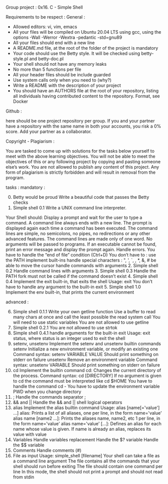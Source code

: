 Group project : 0x16. C - Simple Shell

Requirements to be respect :
General :

- Allowed editors: vi, vim, emacs
- All your files will be compiled on Ubuntu 20.04 LTS using gcc,
using the options -Wall -Werror -Wextra -pedantic -std=gnu89
- All your files should end with a new line
- A README.md file, at the root of the folder of the project is mandatory
- Your code should use the Betty style. It will be checked using betty-style.pl and betty-doc.pl
- Your shell should not have any memory leaks
- No more than 5 functions per file
- All your header files should be include guarded
- Use system calls only when you need to (why?)
- Write a README with the description of your project
- You should have an AUTHORS file at the root of your repository, listing all individuals having
contributed content to the repository. Format, see Docker

Github :

here should be one project repository per group. If you and your partner have a repository with
the same name in both your accounts, you risk a 0% score. Add your partner as a collaborator.

Copyright - Plagiarism :

You are tasked to come up with solutions for the tasks below yourself to meet with the above learning objectives.
You will not be able to meet the objectives of this or any following project by copying and pasting someone else’s work.
You are not allowed to publish any content of this project.
Any form of plagiarism is strictly forbidden and will result in removal from the program.

tasks :
mandatory :

0. Betty would be proud
Write a beautiful code that passes the Betty checks
1. Simple shell 0.1
Write a UNIX command line interpreter.

Your Shell should:
Display a prompt and wait for the user to type a command. A command line always ends with a new line.
The prompt is displayed again each time a command has been executed.
The command lines are simple, no semicolons, no pipes, no redirections or any other advanced features.
The command lines are made only of one word. No arguments will be passed to programs.
If an executable cannot be found, print an error message and display the prompt again.
Handle errors.
You have to handle the “end of file” condition (Ctrl+D)
You don’t have to :
use the PATH
implement built-ins
handle special characters : ", ', `, \, *, &, #
be able to move the cursor
handle commands with arguments
2. Simple shell 0.2
Handle command lines with arguments
3. Simple shell 0.3
Handle the PATH
fork must not be called if the command doesn’t exist
4. Simple shell 0.4
Implement the exit built-in, that exits the shell
Usage: exit
You don’t have to handle any argument to the built-in exit
5. Simple shell 1.0
Implement the env built-in, that prints the current environment

advanced :

6. Simple shell 0.1.1
Write your own getline function
Use a buffer to read many chars at once and call the least possible the read system call
You will need to use static variables
You are not allowed to use getline
7. Simple shell 0.2.1
You are not allowed to use strtok
8. Simple shell 0.4.1
handle arguments for the built-in exit
Usage: exit status, where status is an integer used to exit the shell
9. setenv, unsetenv
Implement the setenv and unsetenv builtin commands
setenv
Initialize a new environment variable, or modify an existing one
Command syntax: setenv VARIABLE VALUE
Should print something on stderr on failure
unsetenv
Remove an environment variable
Command syntax: unsetenv VARIABLE
Should print something on stderr on failure
10. cd
Implement the builtin command cd:
Changes the current directory of the process.
Command syntax: cd [DIRECTORY]
If no argument is given to cd the command must be interpreted like cd $HOME
You have to handle the command cd -
You have to update the environment variable PWD when you change directory
11. ;
Handle the commands separator ;
12. && and ||
Handle the && and || shell logical operators
13. alias
Implement the alias builtin command
Usage: alias [name[='value'] ...]
alias: Prints a list of all aliases, one per line, in the form name='value'
alias name [name2 ...]: Prints the aliases name, name2, etc 1 per line, in the form name='value'
alias name='value' [...]: Defines an alias for each name whose value is given.
If name is already an alias, replaces its value with value
14. Variables
Handle variables replacement
Handle the $? variable
Handle the $$ variable
15. Comments
Handle comments (#)
16. File as input
Usage: simple_shell [filename]
Your shell can take a file as a command line argument
The file contains all the commands that your shell should run before exiting
The file should contain one command per line
In this mode, the shell should not print a prompt and should not read from stdin
